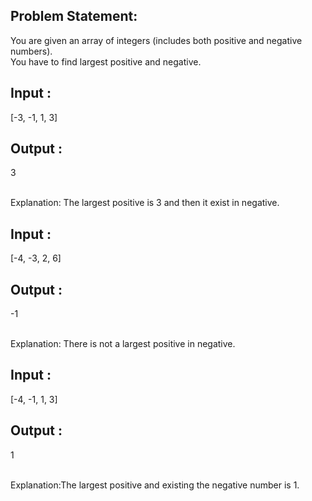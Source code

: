 ## Problem Statement:
You are given an array of integers (includes both positive and negative numbers). 
<br>You have to find largest positive and negative.


## Input : 

[-3,  -1,  1,  3]

## Output : 

3

<br>Explanation: The largest positive is 3  and then it exist in  negative.

## Input : 

[-4,  -3,  2,  6]

## Output : 

-1

<br>Explanation: There is not a largest positive in negative.

## Input : 

[-4,  -1,  1,  3]

## Output : 

1

<br>Explanation:The largest positive and existing the negative number is 1.

